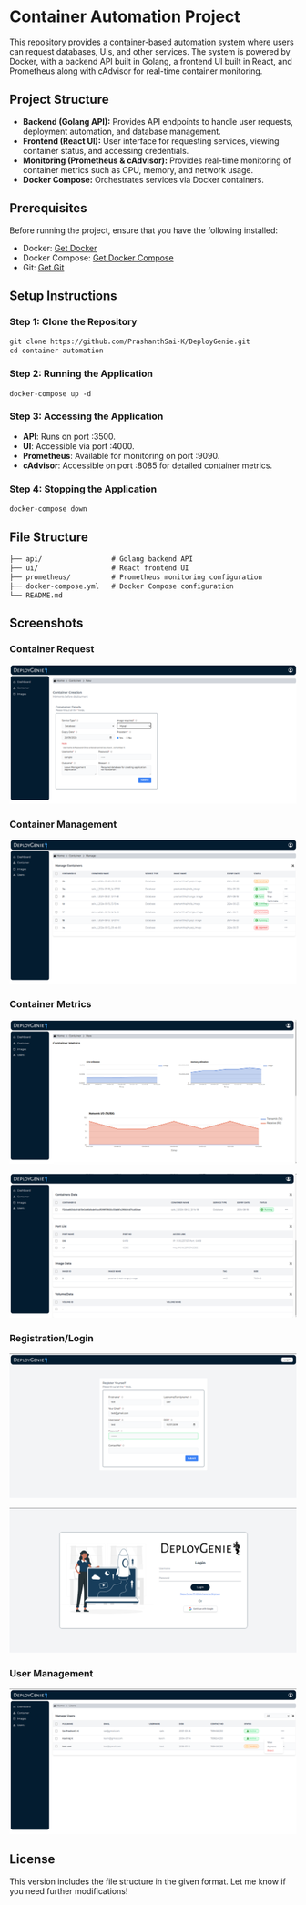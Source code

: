 # Container Automation Project

This repository provides a container-based automation system where users can request databases, UIs, and other services. The system is powered by Docker, with a backend API built in Golang, a frontend UI built in React, and Prometheus along with cAdvisor for real-time container monitoring.

## Project Structure

- **Backend (Golang API):** Provides API endpoints to handle user requests, deployment automation, and database management.
- **Frontend (React UI):** User interface for requesting services, viewing container status, and accessing credentials.
- **Monitoring (Prometheus & cAdvisor):** Provides real-time monitoring of container metrics such as CPU, memory, and network usage.
- **Docker Compose:** Orchestrates services via Docker containers.

## Prerequisites

Before running the project, ensure that you have the following installed:

- Docker: [Get Docker](https://www.docker.com/)
- Docker Compose: [Get Docker Compose](https://docs.docker.com/compose/install/)
- Git: [Get Git](https://git-scm.com/)

## Setup Instructions

### Step 1: Clone the Repository

```
git clone https://github.com/PrashanthSai-K/DeployGenie.git
cd container-automation
```


### Step 2: Running the Application

```
docker-compose up -d
```

### Step 3: Accessing the Application

- **API**: Runs on port :3500.
- **UI**: Accessible via port :4000.
- **Prometheus**: Available for monitoring on port :9090.
- **cAdvisor**: Accessible on port :8085 for detailed container metrics.

### Step 4: Stopping the Application

```
docker-compose down
```

## File Structure

```
├── api/                 # Golang backend API
├── ui/                  # React frontend UI
├── prometheus/          # Prometheus monitoring configuration
├── docker-compose.yml   # Docker Compose configuration
└── README.md     
```

## Screenshots

### Container Request

![Container Request](images/creation.png)

### Container Management

![Container Management](images/manage.png)

### Container Metrics

![Container Metrics](images/metrics.png)

![Container Data](images/contdata.png)

### Registration/Login

![Registration Form](images/register.png)

![Login Form](images/login.png)

### User Management

![User Management](images/usermanage.png)


## License


This version includes the file structure in the given format. Let me know if you need further modifications!
